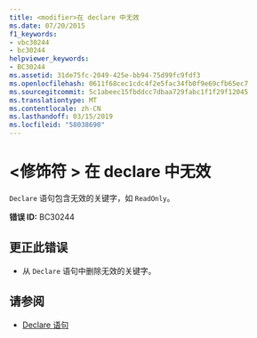 ```yaml
---
title: <modifier>在 declare 中无效
ms.date: 07/20/2015
f1_keywords:
- vbc30244
- bc30244
helpviewer_keywords:
- BC30244
ms.assetid: 31de75fc-2049-425e-bb94-75d99fc9fdf3
ms.openlocfilehash: 0611f68cec1cdc4f2e5fac34fb0f9e69cfb65ec7
ms.sourcegitcommit: 5c1abeec15fbddcc7dbaa729fabc1f1f29f12045
ms.translationtype: MT
ms.contentlocale: zh-CN
ms.lasthandoff: 03/15/2019
ms.locfileid: "58038690"
---
```

# <a name="modifier-is-not-valid-on-a-declare"></a>\<修饰符 > 在 declare 中无效
`Declare` 语句包含无效的关键字，如 `ReadOnly`。  
  
 **错误 ID:** BC30244  
  
## <a name="to-correct-this-error"></a>更正此错误  
  
-   从 `Declare` 语句中删除无效的关键字。  
  
## <a name="see-also"></a>请参阅

- [Declare 语句](../../visual-basic/language-reference/statements/declare-statement.md)
